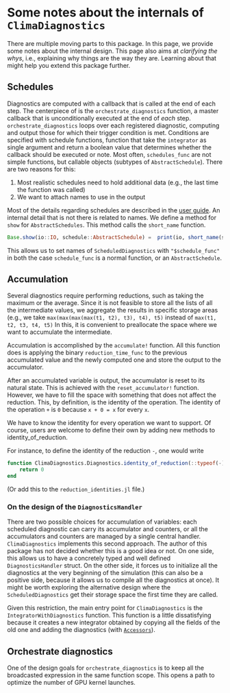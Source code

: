 # Some notes about the internals of `ClimaDiagnostics`

There are multiple moving parts to this package. In this page, we provide some
notes about the internal design. This page also aims at _clarifying the whys_,
i.e., explaining why things are the way they are. Learning about that might help
you extend this package further.

## Schedules

Diagnostics are computed with a callback that is called at the end of each step.
The centerpiece of is the `orchestrate_diagnostics` function, a master callback
that is unconditionally executed at the end of _each_ step.
`orchestrate_diagnostics` loops over each registered diagnostic, computing and
output those for which their trigger condition is met. Conditions are specified
with schedule functions, function that take the `integrator` as single argument
and return a boolean value that determines whether the callback should be
executed or note. Most often, `schedules_func` are not simple functions, but
callable objects (subtypes of `AbstractSchedule`). There are two reasons for
this:
1. Most realistic schedules need to hold additional data (e.g., the last time the function was called)
2. We want to attach names to use in the output

Most of the details regarding schedules are described in the [user guide](@ref).
An internal detail that is not there is related to names. We define a method for
`show` for `AbstractSchedules`. This method calls the `short_name` function.
```julia
Base.show(io::IO, schedule::AbstractSchedule) =  print(io, short_name(schedule))
```
This allows us to set names of `ScheduledDiagnostics` with `"$schedule_func"` in
both the case `schedule_func` is a normal function, or an `AbstractSchedule`.

## Accumulation

Several diagnostics require performing reductions, such as taking the maximum or
the average. Since it is not feasible to store all the lists of all the
intermediate values, we aggregate the results in specific storage areas (e.g.,
we take `max(max(max(max(t1, t2), t3), t4), t5)` instead of `max(t1, t2, t3, t4,
t5)` In this, it is convenient to preallocate the space where we want to
accumulate the intermediate.

Accumulation is accomplished by the `accumulate!` function. All this function
does is applying the binary `reduction_time_func` to the previous accumulated
value and the newly computed one and store the output to the accumulator.

After an accumulated variable is output, the accumulator is reset to its natural
state. This is achieved with the `reset_accumulator!` function. However, we have
to fill the space with something that does not affect the reduction. This, by
definition, is the identity of the operation. The identity of the operation `+`
is `0` because `x + 0 = x` for every `x`.

We have to know the identity for every operation we want to support. Of course,
users are welcome to define their own by adding new methods to
identity_of_reduction.

For instance, to define the identity of the reduction `-`, one would write
```julia
function ClimaDiagnostics.Diagnostics.identity_of_reduction(::typeof(-))
    return 0
end
```
(Or add this to the `reduction_identities.jl` file.)

### On the design of the `DiagnosticsHandler`

There are two possible choices for accumulation of variables: each scheduled
diagnostic can carry its accumulator and counters, or all the accumulators and
counters are managed by a single central handler. `ClimaDiagnostics` implements
this second approach. The author of this package has not decided whether this is
a good idea or not. On one side, this allows us to have a concretely typed and
well defined `DiagnosticsHandler` struct. On the other side, it forces us to
initialize all the diagnostics at the very beginning of the simulation (this can
also be a positive side, because it allows us to compile all the diagnostics at
once). It might be worth exploring the alternative design where the
`ScheduledDiagnostics` get their storage space the first time they are called.

Given this restriction, the main entry point for `ClimaDiagnostics` is the
`IntegratorWithDiagnostics` function. This function is a little dissatisfying
because it creates a new integrator obtained by copying all the fields of the
old one and adding the diagnostics (with
[`Accessors`](https://github.com/JuliaObjects/Accessors.jl)).

## Orchestrate diagnostics

One of the design goals for `orchestrate_diagnostics` is to keep all the
broadcasted expression in the same function scope. This opens a path to optimize
the number of GPU kernel launches. 
